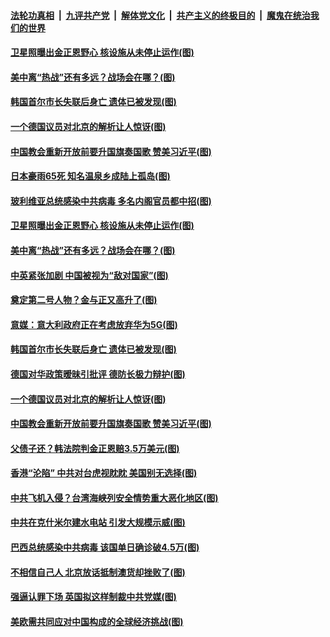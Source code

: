 ####  [法轮功真相](../../../../basic/blob/master/README.md?t=07101231) &nbsp;|&nbsp; [九评共产党](../../../../9ping.md/blob/master/README.md?t=07101231) &nbsp;|&nbsp; [解体党文化](../../../../jtdwh.md/blob/master/README.md?t=07101231)  &nbsp;|&nbsp; [共产主义的终极目的](../../../../gczydzjmd.md/blob/master/README.md?t=07101231) &nbsp;|&nbsp; [魔鬼在统治我们的世界](../../../../mgztzwmdsj.md/blob/master/README.md?t=07101231) 


#### [卫星照曝出金正恩野心 核设施从未停止运作(图)](../pages/p9/939154.md?t=07101231) 

#### [美中离“热战”还有多远？战场会在哪？(图)](../pages/p9/939226.md?t=07101231) 

#### [韩国首尔市长失联后身亡 遗体已被发现(图)](../pages/p9/939157.md?t=07101231) 

#### [一个德国议员对北京的解析让人惊讶(图)](../pages/p9/939075.md?t=07101231) 

#### [中国教会重新开放前要升国旗奏国歌 赞美习近平(图)](../pages/p9/939106.md?t=07101231) 

#### [日本豪雨65死 知名温泉乡成陆上孤岛(图)](../pages/p9/939260.md?t=07101231) 

#### [玻利维亚总统感染中共病毒 多名内阁官员都中招(图)](../pages/p9/939229.md?t=07101231) 


#### [卫星照曝出金正恩野心 核设施从未停止运作(图)](../pages/p9/939154.md?t=07101231) 

#### [美中离“热战”还有多远？战场会在哪？(图)](../pages/p9/939226.md?t=07101231) 

#### [中英紧张加剧 中国被视为“敌对国家”(图)](../pages/p9/939224.md?t=07101231) 

#### [奠定第二号人物？金与正又高升了(图)](../pages/p9/939161.md?t=07101231) 

#### [意媒：意大利政府正在考虑放弃华为5G(图)](../pages/p9/939159.md?t=07101231) 

#### [韩国首尔市长失联后身亡 遗体已被发现(图)](../pages/p9/939157.md?t=07101231) 

#### [德国对华政策暧昧引批评 德防长极力辩护(图)](../pages/p9/939156.md?t=07101231) 

#### [一个德国议员对北京的解析让人惊讶(图)](../pages/p9/939075.md?t=07101231) 

#### [中国教会重新开放前要升国旗奏国歌 赞美习近平(图)](../pages/p9/939106.md?t=07101231) 

#### [父债子还？韩法院判金正恩赔3.5万美元(图)](../pages/p9/939064.md?t=07101231) 

#### [香港“沦陷” 中共对台虎视眈眈 美国别无选择(图)](../pages/p9/939008.md?t=07101231) 

#### [中共飞机入侵？台湾海峡列安全情势重大恶化地区(图)](../pages/p9/939057.md?t=07101231) 

#### [中共在克什米尔建水电站 引发大规模示威(图)](../pages/p9/938978.md?t=07101231) 

#### [巴西总统感染中共病毒 该国单日确诊破4.5万(图)](../pages/p9/939022.md?t=07101231) 

#### [不相信自己人 北京放话抵制澳货却挫败了(图)](../pages/p9/938953.md?t=07101231) 

#### [强逼认罪下场 英国拟这样制裁中共党媒(图)](../pages/p9/938940.md?t=07101231) 

#### [美欧需共同应对中国构成的全球经济挑战(图)](../pages/p9/939005.md?t=07101231) 

